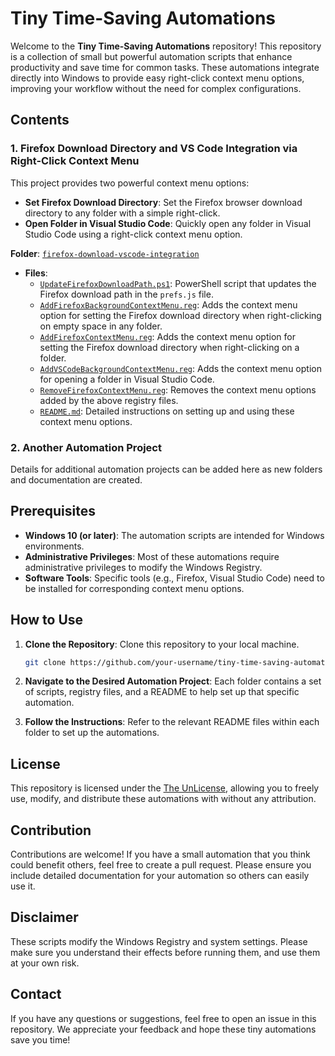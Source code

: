 # Tiny Time-Saving Automations

Welcome to the **Tiny Time-Saving Automations** repository! This repository is a collection of small but powerful automation scripts that enhance productivity and save time for common tasks. These automations integrate directly into Windows to provide easy right-click context menu options, improving your workflow without the need for complex configurations.

## Contents

### 1. Firefox Download Directory and VS Code Integration via Right-Click Context Menu
This project provides two powerful context menu options:
- **Set Firefox Download Directory**: Set the Firefox browser download directory to any folder with a simple right-click.
- **Open Folder in Visual Studio Code**: Quickly open any folder in Visual Studio Code using a right-click context menu option.

**Folder**: [`firefox-download-vscode-integration`](./firefox-download-vscode-integration)

- **Files**:
  - [`UpdateFirefoxDownloadPath.ps1`](./firefox-download-vscode-integration/UpdateFirefoxDownloadPath.ps1): PowerShell script that updates the Firefox download path in the `prefs.js` file.
  - [`AddFirefoxBackgroundContextMenu.reg`](./firefox-download-vscode-integration/AddFirefoxBackgroundContextMenu.reg): Adds the context menu option for setting the Firefox download directory when right-clicking on empty space in any folder.
  - [`AddFirefoxContextMenu.reg`](./firefox-download-vscode-integration/AddFirefoxContextMenu.reg): Adds the context menu option for setting the Firefox download directory when right-clicking on a folder.
  - [`AddVSCodeBackgroundContextMenu.reg`](./firefox-download-vscode-integration/AddVSCodeBackgroundContextMenu.reg): Adds the context menu option for opening a folder in Visual Studio Code.
  - [`RemoveFirefoxContextMenu.reg`](./firefox-download-vscode-integration/RemoveFirefoxContextMenu.reg): Removes the context menu options added by the above registry files.
  - [`README.md`](./firefox-download-vscode-integration/README.md): Detailed instructions on setting up and using these context menu options.

### 2. Another Automation Project
Details for additional automation projects can be added here as new folders and documentation are created.

## Prerequisites
- **Windows 10 (or later)**: The automation scripts are intended for Windows environments.
- **Administrative Privileges**: Most of these automations require administrative privileges to modify the Windows Registry.
- **Software Tools**: Specific tools (e.g., Firefox, Visual Studio Code) need to be installed for corresponding context menu options.

## How to Use
1. **Clone the Repository**: Clone this repository to your local machine.
   ```bash
   git clone https://github.com/your-username/tiny-time-saving-automations.git
   ```

2. **Navigate to the Desired Automation Project**: Each folder contains a set of scripts, registry files, and a README to help set up that specific automation.

3. **Follow the Instructions**: Refer to the relevant README files within each folder to set up the automations.

## License
This repository is licensed under the [The UnLicense](./LICENSE), allowing you to freely use, modify, and distribute these automations with without any attribution.

## Contribution
Contributions are welcome! If you have a small automation that you think could benefit others, feel free to create a pull request. Please ensure you include detailed documentation for your automation so others can easily use it.

## Disclaimer
These scripts modify the Windows Registry and system settings. Please make sure you understand their effects before running them, and use them at your own risk.

## Contact
If you have any questions or suggestions, feel free to open an issue in this repository. We appreciate your feedback and hope these tiny automations save you time!
